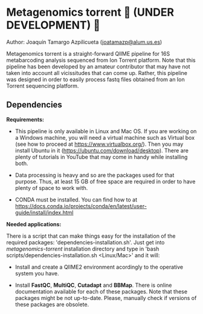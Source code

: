# Metagenomics torrent 🚧 (UNDER DEVELOPMENT) 🚧


Author: Joaquín Tamargo Azpilicueta (joatamazp@alum.us.es)

Metagenomics torrent is a straight-forward QIIME pipeline for 16S metabarcoding analysis sequenced from Ion Torrent platform. Note that this pipeline has been developed by an amateur contributor that may have not taken into account all vicissitudes that can come up. Rather, this pipeline was designed in order to easily process fastq files obtained from an Ion Torrent sequencing platform. 

## Dependencies

**Requirements:** 

* This pipeline is only available in Linux and Mac OS. If you are working on a Windows machine, you will need a virtual machine such as Virtual box (see how to proceed at https://www.virtualbox.org/). Then you may install Ubuntu in it (https://ubuntu.com/download/desktop). There are plenty of tutorials in YouTube that may come in handy while installing both. 

* Data processing is heavy and so are the packages used for that purpose. Thus, at least 15 GB of free space are required in order to have plenty of space to work with.

* CONDA must be installed. You can find how to at https://docs.conda.io/projects/conda/en/latest/user-guide/install/index.html

**Needed applications:**

There is a script that can make things easy for the installation of the required packages: 'dependencies-installation.sh'. Just get into *metagenomics-torrent*  installation directory and type in 'bash scripts/dependencies-installation.sh <Linux/Mac>' and it will:

* Install and create a QIIME2 environment acordingly to the operative system you have.

* Install **FastQC**, **MultiQC**, **Cutadapt** and **BBMap**. There is online documentation available for each of these packages. Note that these packages might be not up-to-date. Please, manually check if versions of these packages are obsolete.

##
